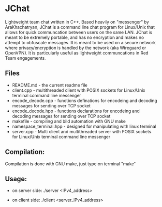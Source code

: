 # JChat

Lightweight team chat written in C++. Based heavily on "messenger" by AraKhachatryan, JChat is a command line chat program for Linux/Unix that allows for quick communcation between users on the same LAN. JChat is meant to be extremely portable, and has no encryption and makes no attempt to obfuscate messages. It is meant to be used on a secure network where privacy/encryption is handled by the network (aka Wireguard or OpenVPN). It is particularly useful as lightweight communcations in Red Team engagements.

## Files

-    README.md - the current readme file
-    client.cpp - multithreaded client with POSIX sockets for Linux/Unix terminal command line messenger
-    encode_decode.cpp - functions definations for encodeing and decoding messages for sending over TCP socket
-    encode_decode.hpp - functions declarations for encodeing and decoding messages for sending over TCP socket
-    makefile - compiling and bild automation with GNU make
-    namespace_terminal.hpp - designed for manipulating with linux terminal
-    server.cpp - Multi client and multithreaded server with POSIX sockets for Linux/Unix terminal command line messenger

## Compilation:

Compilation is done with GNU make, just type on terminal "make"

## Usage:

-    on server side: ./server <IPv4_address>

-    on client side: ./client <server_IPv4_address>

